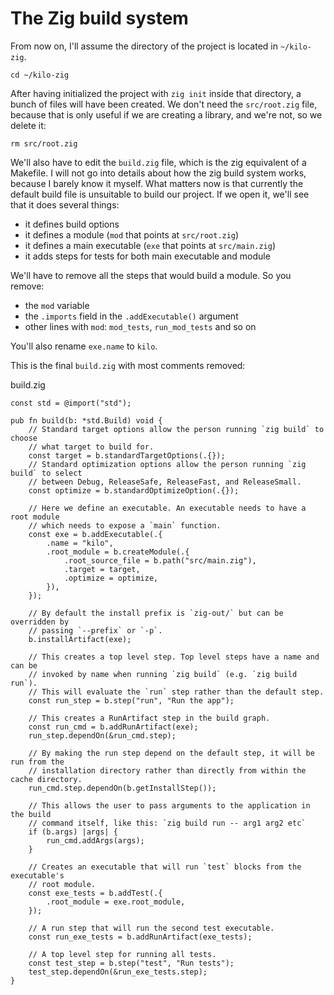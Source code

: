 # The Zig build system

From now on, I'll assume the directory of the project is located in
`~/kilo-zig`.

    cd ~/kilo-zig

After having initialized the project with `zig init` inside that directory,
a bunch of files will have been created. We don't need the `src/root.zig` file,
because that is only useful if we are creating a library, and we're not, so we
delete it:

    rm src/root.zig

We'll also have to edit the `build.zig` file, which is the zig equivalent of
a Makefile. I will not go into details about how the zig build system works,
because I barely know it myself. What matters now is that currently the default
build file is unsuitable to build our project. If we open it, we'll see that it
does several things:

- it defines build options
- it defines a module (`mod` that points at `src/root.zig`)
- it defines a main executable (`exe` that points at `src/main.zig`)
- it adds steps for tests for both main executable and module

We'll have to remove all the steps that would build a module. So you remove:

- the `mod` variable
- the `.imports` field in the `.addExecutable()` argument
- other lines with `mod`: `mod_tests`, `run_mod_tests` and so on

You'll also rename `exe.name` to `kilo`.

This is the final `build.zig` with most comments removed:

<div class="code-title">build.zig</div>

```zig
const std = @import("std");

pub fn build(b: *std.Build) void {
    // Standard target options allow the person running `zig build` to choose
    // what target to build for.
    const target = b.standardTargetOptions(.{});
    // Standard optimization options allow the person running `zig build` to select
    // between Debug, ReleaseSafe, ReleaseFast, and ReleaseSmall.
    const optimize = b.standardOptimizeOption(.{});

    // Here we define an executable. An executable needs to have a root module
    // which needs to expose a `main` function.
    const exe = b.addExecutable(.{
        .name = "kilo",
        .root_module = b.createModule(.{
            .root_source_file = b.path("src/main.zig"),
            .target = target,
            .optimize = optimize,
        }),
    });

    // By default the install prefix is `zig-out/` but can be overridden by
    // passing `--prefix` or `-p`.
    b.installArtifact(exe);

    // This creates a top level step. Top level steps have a name and can be
    // invoked by name when running `zig build` (e.g. `zig build run`).
    // This will evaluate the `run` step rather than the default step.
    const run_step = b.step("run", "Run the app");

    // This creates a RunArtifact step in the build graph.
    const run_cmd = b.addRunArtifact(exe);
    run_step.dependOn(&run_cmd.step);

    // By making the run step depend on the default step, it will be run from the
    // installation directory rather than directly from within the cache directory.
    run_cmd.step.dependOn(b.getInstallStep());

    // This allows the user to pass arguments to the application in the build
    // command itself, like this: `zig build run -- arg1 arg2 etc`
    if (b.args) |args| {
        run_cmd.addArgs(args);
    }

    // Creates an executable that will run `test` blocks from the executable's
    // root module.
    const exe_tests = b.addTest(.{
        .root_module = exe.root_module,
    });

    // A run step that will run the second test executable.
    const run_exe_tests = b.addRunArtifact(exe_tests);

    // A top level step for running all tests.
    const test_step = b.step("test", "Run tests");
    test_step.dependOn(&run_exe_tests.step);
}
```
